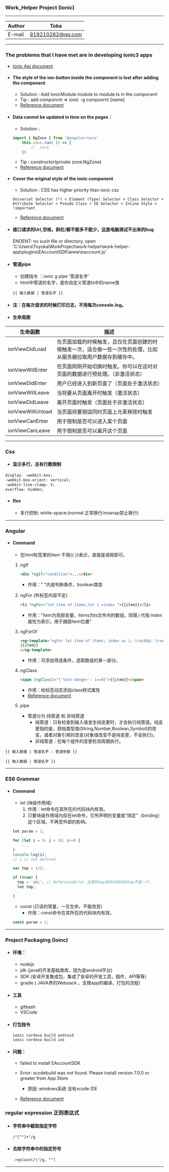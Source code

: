 ### Work_Helper Project (Ionic)

****
	
|Author|Toka|
|---|---
|E-mail|919210262@qq.com

****
	
### The problems that I have met are in developing ionic3 apps<br>
* [Ionic Api document](https://ionicframework.com/docs/api)<br>
* #### The style of the ion-button inside the component is lost after adding the component<br>	
	* Solution : Add IonicModule module to module.ts in the component<br>
	* Tip : add componrnt => ionic -g componrnt \[name\] <br>
	* [Reference document](https://www.jianshu.com/p/048f8a6c8952)<br>
	
* #### Data cannot be updated in time on the pages：
	* Solution : <br>
	```javascript
	import { NgZone } from '@angular/core' 
		this.zone.run( () => { 
			//	core   
		}) 
	```
	* Tip : constructor\(private zone:NgZone\)<br>
	* [Reference document](http://www.jason-z.com/post/30)<br>

* #### Cover the original style of the ionic component
	* Solution : CSS has higher priority than ionic css<br>
	``` 
	Universal Selector (*) < Element (Type) Selector < Class Selector < Attribute Selector < Pseudo Class < ID Selector < Inline Style < !important 	
	```
	* [Reference document]()<br> 

* #### 接口请求的Url,空格，斜杠/都不能多不能少，这是电脑测试不出来的bug
	ENOENT: no such file or directory, open 'C:\Users\Toyoka\WorkProject\work-helper\work-helper-app\plugins\EAccountSDK\www\eaccount.js'

* #### 管道pipe 
	* 创建指令 ：ionic g pipe '管道名字'
	* html中管道的名字，是你自定义管道ts中的name值
	```
	{{ 输入数据 | 管道名字 }} 
	```
* #### 注：在每次请求的时候打印日志，不用每次console.log。
	
* #### 生命周期	
| 生命函数 | 描述 |
| ------------- | ----------- |
| ionViewDidLoad      | 在页面加载的时候触发，且仅在页面创建的时候触发一次，适合做一些一次性的处理，比如从服务器拉取用户数据存到缓存中。	|
| ionViewWillEnter    | 在页面刚刚开始切换时触发。你可以在这时对页面的数据进行预处理。（非激活状态）	|
| ionViewDidEnter     | 用户已经进入到新页面了（页面处于激活状态）	|
| ionViewWillLeave    | 当将要从页面离开时触发（激活状态）	|
| ionViewDidLeave     | 离开页面时触发（页面处于非激活状态）	|
| ionViewWillUnload   | 当页面将要销毁同时页面上元素移除时触发	|
| ionViewCanEnter     | 用于限制是否可以进入某个页面	|
| ionViewCanLeave     | 用于限制是否可以离开这个页面	|

****

### Css<br>
* #### 显示多行，且有行数限制
```Css
display: -webkit-box;
-webkit-box-orient: vertical;
-webkit-line-clamp: 3;
overflow: hidden;
```
* #### flex  
	* 多行控制: white-space:(normal 正常换行/nowrap禁止换行)
	
****

### Angular<br>
* #### Command
	* 在html标签里的item 不用{{ }}表示，直接是调用即可。
	1. ngIf
	   ```html
	   <div *ngIf="condition">...</div>
	   ```
	   * 作用：" "内是判断条件，boolean类型

	2. ngFor (外标签内容不定)
	   ```html
	   <li *ngFor="let item of items;let i =index ">{{item}}</li>
	   ```
	   * 作用："item为局部变量，items为ts文件内的数组，同理,i 代指 index属性为索引，用于跟踪item位置"
			
	3. ngForOf
	   ```html
	   <ng-template="ngFor let item of items; index as i; trackBy: trackByFn">
	   {{item}}
	   </ng-template>
	   ```
	   * 作用：可添加筛选条件，选取数组的某一部分。	
	   
	4. ngClass
	   ```html
	   <span [ngClass]="{'text-danger': i==0}">{{item}}</span>
	   ```
	   * 作用：给标签动态添加class样式属性
	   * [Reference document](https://semlinker.com/ng-quick-start/)<br>
		  
	5. pipe
	   * 管道分为 纯管道 和 非纯管道
	      * 纯管道：只有检查到输入值发生纯变更时，才会执行纯管道。纯变更指的是，原始类型值(String,Number,Boolean,Symbol)的改变，或者对象引用的改变(对象值改变不是纯变更，不会执行)。
	      * 非纯管道：在每个组件的变更检测周期执行。
```
{{ 输入数据 | 管道名字 : 管道参数 }} 

{{ 输入数据 | 管道名字 }} 
```	
****

### ES6 Grammar<br>
* #### Command
	* let (块级作用域)
	   1. 作用：let命令在其所在的代码块内有效。
	   2. 只要块级作用域内存在let命令，它所声明的变量就“绑定”（binding）这个区域，不再受外部的影响。
	   
	```javascript
	let param = 1;
	```
	
	```javascript
	for (let i = 0; i < 10; i++) {
		...
	}
	console.log(i);
	// i is not defined
	
	var tmp = 123;

	if (true) {
	  tmp = 'abc'; // ReferenceError 这里的tmp和外代码块的tmp不是一个。
	  let tmp;

	}
	```
		
	* const (只读的常量，一旦生命，不能改变)
		* 作用：const命令在其所在的代码块内有效。
	
	```javascript
	const param = 1;
	```

****

### Project Packaging (Ioinc) <br>
* #### 环境：
	*  nodejs
	*  jdk			(java的开发基础类库，因为是android平台)
	*  SDK			(安卓开发集成包，集成了安卓的开发工具，插件，API等等) 
	*  gradle		( JAVA界的Weboack ，支撑app的编译，打包的流程) 
	
* #### 工具
	*  gitbash
	*  VSCode	
	
* #### 打包指令
	```
	ionic cordova build android 
	ionic cordova build ios 
	```

* #### 问题：
	* failed to install EAccountSDK
	* Error: xcodebuild was not found. Please install version 7.0.0 or greater from App Store
		* 原因: windows系统 没有xcode IDE
	
	* [Reference document](https://blog.csdn.net/qq_20264891/article/details/79319408)<br> 
	
###	regular expression  正则表达式<br>
* #### 字符串中截取指定字符
	```
	/"[^"]+"/g   
	```
* ####  去除字符串中的指定符号
	```
	.replace(/\"/g, "")
	```
****
 

	
	